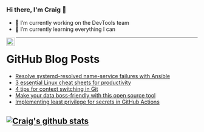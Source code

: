 ### Hi there, I'm Craig 👋

<!--
**CraigTeelFugro/CraigTeelFugro** is a ✨ _special_ ✨ repository because its `README.md` (this file) appears on your GitHub profile.

Here are some ideas to get you started:
-->

- 🔭 I’m currently working on the DevTools team
- 🌱 I’m currently learning everything I can

[<img align="left" alt="Craig Teel | LinkedIn" width="22px" src="https://cdn.jsdelivr.net/npm/simple-icons@v3/icons/linkedin.svg" />][linkedin]

---

# GitHub Blog Posts

<!-- BLOG-POST-LIST:START -->
- [Resolve systemd-resolved name-service failures with Ansible](https://opensource.com/article/21/4/systemd-resolved)
- [3 essential Linux cheat sheets for productivity](https://opensource.com/article/21/4/linux-cheat-sheets)
- [4 tips for context switching in Git](https://opensource.com/article/21/4/context-switching-git)
- [Make your data boss-friendly with this open source tool](https://opensource.com/article/21/4/visualize-data-eda)
- [Implementing least privilege for secrets in GitHub Actions](https://github.blog/2021-04-13-implementing-least-privilege-for-secrets-in-github-actions/)
<!-- BLOG-POST-LIST:END -->

## [![Craig's github stats](https://github-readme-stats.vercel.app/api?username=craigteelfugro)](https://github.com/anuraghazra/github-readme-stats)


[linkedin]: https://linkedin.com/in/craig-teel-b8786771
